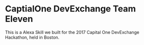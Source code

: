 # CaptialOne DevExchange Team Eleven

This is a Alexa Skill we built for the 2017 Capital One DevExchange Hackathon, held in Boston.
